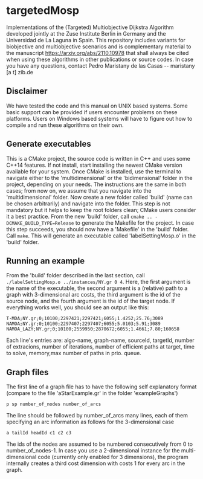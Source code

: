 # targetedMosp
Implementations of the (Targeted) Multiobjective Dijkstra Algorithm developed jointly at the Zuse Institute Berlin in Germany and the Universidad de La Laguna in Spain. This repository includes variants for biobjective and multiobjective scenarios and is complementary material to the manuscript https://arxiv.org/abs/2110.10978 that shall always be cited when using these algorithms in other publications or source codes. In case you have any questions, contact Pedro Maristany de las Casas -- maristany [a t] zib.de

## Disclaimer 
We have tested the code and this manual on UNIX based systems. Some basic support can be provided if users encounter problems on these platforms. Users on Windows based systems will have to figure out how to compile and run these algorithms on their own.

## Generate executables
This is a CMake project, the source code is written in C++ and uses some C++14 features. If not install, start installing the newest CMake version available for your system. Once CMake is installed, use the terminal to navigate either to the 'multidimensional' or the 'bidimensional' folder in the project, depending on your needs. The instructions are the same in both cases; from now on, we assume that you navigate into the 'multidimensional' folder. Now create a new folder called 'build' (name can be chosen arbitrarily) and navigate into the folder. This step is not mandatory but it helps to keep the root folders clean; CMake users consider it a best practice. From the new 'build' folder, call `cmake .. -DCMAKE_BUILD_TYPE=Release` to generate the Makefile for the project. In case this step succeeds, you should now have a 'Makefile' in the 'build' folder. Call `make`. This will generate an executable called 'labelSettingMosp.o' in the 'build' folder.

## Running an example
From the 'build' folder described in the last section, call `./labelSettingMosp.o ../instances/NY.gr 0 4`. Here, the first argument is the name of the executable, the second argument is a (relative) path to a graph with 3-dimensional arc costs, the third argument is the id of the source node, and the fourth argument is the id of the target node. If everything works well, you should see an output like this:
```
T-MDA;NY.gr;0;10100;2297421;2297421;6055;1.4252;25.76;3089
NAMOA;NY.gr;0;10100;2297407;2297407;6055;5.0103;5.91;3089
NAMOA_LAZY;NY.gr;0;10100;2559950;2870672;6055;1.4661;7.80;160658
```
Each line's entries are: algo-name, graph-name, sourceId, targetId, number of extracions, number of iterations, number of efficient paths at target, time to solve, memory,max number of paths in prio. queue.

## Graph files
The first line of a graph file has to have the following self explanatory format (compare to the file 'aStarExample.gr' in the folder 'exampleGraphs')
```
p sp number_of_nodes number_of_arcs
```
The line should be followed by number_of_arcs many lines, each of them specifying an arc information as follows for the 3-dimensional case
```
a tailId headId c1 c2 c3
```

The ids of the nodes are assumed to be numbered consecutively from 0 to number_of_nodes-1. In case you use a 2-dimensional instance for the multi-dimensional code (currently only enabled for 3 dimensions), the program internally creates a third cost dimension with costs 1 for every arc in the graph.
